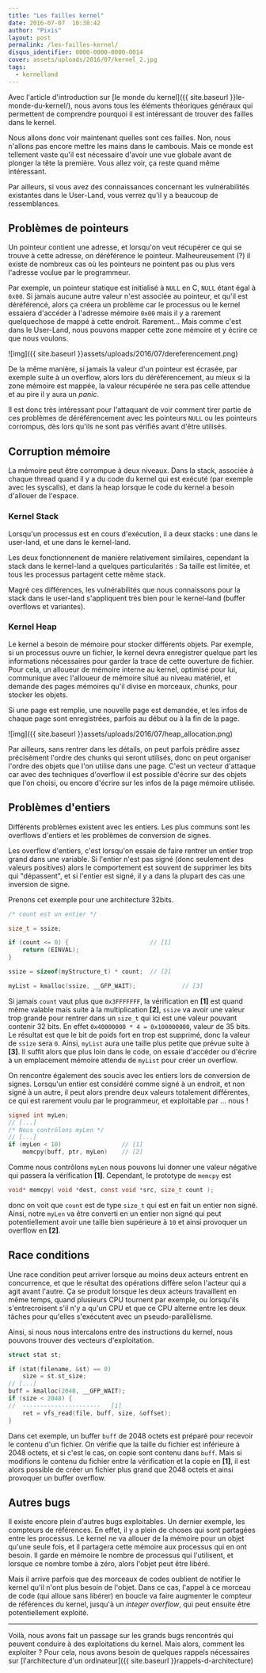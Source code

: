 ```yaml
---
title: "Les failles kernel"
date: 2016-07-07  10:38:42
author: "Pixis"
layout: post
permalink: /les-failles-kernel/
disqus_identifier: 0000-0000-0000-0014
cover: assets/uploads/2016/07/kernel_2.jpg
tags:
  - kernelland
---
```


Avec l'article d'introduction sur [le monde du kernel]({{ site.baseurl }}le-monde-du-kernel/), nous avons tous les éléments théoriques généraux qui permettent de comprendre pourquoi il est intéressant de trouver des failles dans le kernel.

Nous allons donc voir maintenant quelles sont ces failles. Non, nous n'allons pas encore mettre les mains dans le cambouis. Mais ce monde est tellement vaste qu'il est nécessaire d'avoir une vue globale avant de plonger la tête la première. Vous allez voir, ça reste quand même intéressant.

Par ailleurs, si vous avez des connaissances concernant les vulnérabilités existantes dans le User-Land, vous verrez qu'il y a beaucoup de ressemblances.

<!--more-->

## Problèmes de pointeurs

Un pointeur contient une adresse, et lorsqu'on veut récupérer ce qui se trouve à cette adresse, on déréférence le pointeur. Malheureusement (?) il existe de nombreux cas où les pointeurs ne pointent pas ou plus vers l'adresse voulue par le programmeur.

Par exemple, un pointeur statique est initialisé à `NULL` en C, `NULL` étant égal à `0x00`. Si jamais aucune autre valeur n'est associée au pointeur, et qu'il est déréférencé, alors ça créera un problème car le processus ou le kernel essaiera d'accéder à l'adresse mémoire `0x00` mais il y a rarement quelquechose de mappé à cette endroit. Rarement... Mais comme c'est dans le User-Land, nous pouvons mapper cette zone mémoire et y écrire ce que nous voulons.

![img]({{ site.baseurl }}assets/uploads/2016/07/dereferencement.png)

De la même manière, si jamais la valeur d'un pointeur est écrasée, par exemple suite à un overflow, alors lors du déréférencement, au mieux si la zone mémoire est mappée, la valeur récupérée ne sera pas celle attendue et au pire il y aura un _panic_.

Il est donc très intéressant pour l'attaquant de voir comment tirer partie de ces problèmes de déréférencement avec les pointeurs `NULL` ou les pointeurs corrompus, dès lors qu'ils ne sont pas vérifiés avant d'être utilisés.

## Corruption mémoire

La mémoire peut être corrompue à deux niveaux. Dans la stack, associée à chaque thread quand il y a du code du kernel qui est exécuté (par exemple avec les syscalls), et dans la heap lorsque le code du kernel a besoin d'allouer de l'espace.

### Kernel Stack

Lorsqu'un processus est en cours d'exécution, il a deux stacks : une dans le user-land, et une dans le kernel-land.

Les deux fonctionnenent de manière relativement similaires, cependant la stack dans le kernel-land a quelques particularités : Sa taille est limitée, et tous les processus partagent cette même stack.

Magré ces différences, les vulnérabilités que nous connaissons pour la stack dans le user-land s'appliquent très bien pour le kernel-land (buffer overflows et variantes).

### Kernel Heap

Le kernel a besoin de mémoire pour stocker différents objets. Par exemple, si un processus ouvre un fichier, le kernel devra enregistrer quelque part les informations nécessaires pour garder la trace de cette ouverture de fichier. Pour cela, un alloueur de mémoire interne au kernel, optimisé pour lui, communique avec l'alloueur de mémoire situé au niveau matériel, et demande des pages mémoires qu'il divise en morceaux, _chunks_, pour stocker les objets.

Si une page est remplie, une nouvelle page est demandée, et les infos de chaque page sont enregistrées, parfois au début ou à la fin de la page.

![img]({{ site.baseurl }}assets/uploads/2016/07/heap_allocation.png)

Par ailleurs, sans rentrer dans les détails, on peut parfois prédire assez précisément l'ordre des chunks qui seront utilisés, donc on peut organiser l'ordre des objets que l'on utilise dans une page. C'est un vecteur d'attaque car avec des techniques d'overflow il est possible d'écrire sur des objets que l'on choisi, ou encore d'écrire sur les infos de la page mémoire utilisée.

## Problèmes d'entiers

Différents problèmes existent avec les entiers. Les plus communs sont les overflows d'entiers et les problèmes de conversion de signes.

Les overflow d'entiers, c'est lorsqu'on essaie de faire rentrer un entier trop grand dans une variable. Si l'entier n'est pas signé (donc seulement des valeurs positives) alors le comportement est souvent de supprimer les bits qui "dépassent", et si l'entier est signé, il y a dans la plupart des cas une inversion de signe.

Prenons cet exemple pour une architecture 32bits.

```c
/* count est un entier */

size_t = ssize;

if (count <= 0) {                       // [1]
    return (EINVAL);
}

ssize = sizeof(myStructure_t) * count;  // [2]

myList = kmalloc(ssize, __GFP_WAIT);             // [3]
```

Si jamais `count` vaut plus que `0x3FFFFFFF`, la vérification en **[1]** est quand même valable mais suite à la multiplication **[2]**, `ssize` va avoir une valeur trop grande pour rentrer dans un `size_t` qui ici est une valeur pouvant contenir 32 bits. En effet `0x40000000 * 4 = 0x100000000`, valeur de 35 bits. Le résultat est que le bit de poids fort en trop est supprimé, donc la valeur de `ssize` sera `0`. Ainsi, `myList` aura une taille plus petite que prévue suite à **[3]**. Il suffit alors que plus loin dans le code, on essaie d'accéder ou d'écrire à un emplacement mémoire attendu de `myList` pour créer un overflow.

On rencontre également des soucis avec les entiers lors de conversion de signes. Lorsqu'un entier est considéré comme signé à un endroit, et non signé à un autre, il peut alors prendre deux valeurs totalement différentes, ce qui est rarement voulu par le programmeur, et exploitable par ... nous !

```c
signed int myLen;
// [...]
/* Nous contrôlons myLen */
// [...]
if (myLen < 10)                 // [1]
    memcpy(buff, ptr, myLen)    // [2]
```

Comme nous contrôlons `myLen` nous pouvons lui donner une valeur négative qui passera la vérification **[1]**. Cependant, le prototype de `memcpy` est

```c
void* memcpy( void *dest, const void *src, size_t count );
```

donc on voit que `count` est de type `size_t` qui est en fait un entier non signé. Ainsi, notre `myLen` va être converti en un entier non signé qui peut potentiellement avoir une taille bien supérieure à `10` et ainsi provoquer un overflow en **[2]**.

## Race conditions

Une race condition peut arriver lorsque au moins deux acteurs entrent en concurrence, et que le résultat des opérations diffère selon l'acteur qui a agit avant l'autre. Ça se produit lorsque les deux acteurs travaillent en même temps, quand plusieurs CPU tournent par exemple, ou lorsqu'ils s'entrecroisent s'il n'y a qu'un CPU et que ce CPU alterne entre les deux tâches pour qu'elles s'exécutent avec un pseudo-parallèlisme.

Ainsi, si nous nous intercalons entre des instructions du kernel, nous pouvons trouver des vecteurs d'exploitation.

```c
struct stat st; 

if (stat(filename, &st) == 0)
    size = st.st_size;
// [...]
buff = kmalloc(2048, __GFP_WAIT);
if (size < 2048) {
//  ----------------------   [1]
    ret = vfs_read(file, buff, size, &offset);
}
```

Dans cet exemple, un buffer `buff` de 2048 octets est préparé pour recevoir le contenu d'un fichier. On vérifie que la taille du fichier est inférieure à 2048 octets, et si c'est le cas, on copie sont contenu dans `buff`. Mais si modifions le contenu du fichier entre la vérification et la copie en **[1]**, il est alors possible de créer un fichier plus grand que 2048 octets et ainsi provoquer un buffer overflow.

## Autres bugs

Il existe encore plein d'autres bugs exploitables. Un dernier exemple, les compteurs de références. En effet, il y a plein de choses qui sont partagées entre les processus. Le kernel ne va allouer de la mémoire pour un objet qu'une seule fois, et il partagera cette mémoire aux processus qui en ont besoin. Il garde en mémoire le nombre de processus qui l'utilisent, et lorsque ce nombre tombe à zéro, alors l'objet peut être libéré.

Mais il arrive parfois que des morceaux de codes oublient de notifier le kernel qu'il n'ont plus besoin de l'objet. Dans ce cas, l'appel à ce morceau de code (qui alloue sans libérer) en boucle va faire augmenter le compteur de références du kernel, jusqu'à un _integer overflow_, qui peut ensuite être potentiellement exploité.

* * *

Voilà, nous avons fait un passage sur les grands bugs rencontrés qui peuvent conduire à des exploitations du kernel. Mais alors, comment les exploiter ? Pour cela, nous avons besoin de quelques rappels nécessaires sur [l'architecture d'un ordinateur]({{ site.baseurl }}rappels-d-architecture)